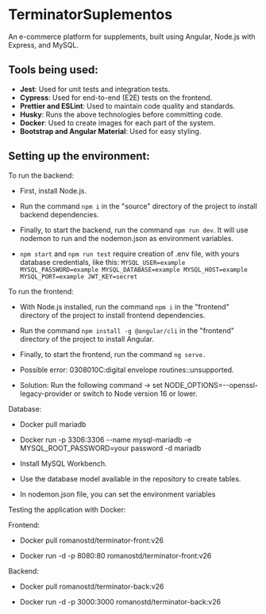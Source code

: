 # TerminatorSuplementos

An e-commerce platform for supplements, built using Angular, Node.js with Express, and MySQL.

## Tools being used:

- **Jest**: Used for unit tests and integration tests.
- **Cypress**: Used for end-to-end (E2E) tests on the frontend.
- **Prettier and ESLint**: Used to maintain code quality and standards.
- **Husky**: Runs the above technologies before committing code.
- **Docker**: Used to create images for each part of the system.
- **Bootstrap and Angular Material**: Used for easy styling.

## Setting up the environment:

To run the backend:

- First, install Node.js.

- Run the command `npm i` in the "source" directory of the project to install backend dependencies.

- Finally, to start the backend, run the command `npm run dev`. It will use nodemon to run and the nodemon.json as environment variables.

- `npm start` and `npm run test` require creation of .env file, with yours database credentials, like this: 
     `MYSQL_USER=example
      MYSQL_PASSWORD=example
      MYSQL_DATABASE=example
      MYSQL_HOST=example
      MYSQL_PORT=example
      JWT_KEY=secret`

To run the frontend:

- With Node.js installed, run the command `npm i` in the "frontend" directory of the project to install frontend dependencies.

- Run the command `npm install -g @angular/cli` in the "frontend" directory of the project to install Angular.

- Finally, to start the frontend, run the command `ng serve.`

- Possible error: 0308010C:digital envelope routines::unsupported.

- Solution: Run the following command -> set NODE_OPTIONS=--openssl-legacy-provider or switch to Node version 16 or lower.

Database:

- Docker pull mariadb

- Docker run -p 3306:3306 --name mysql-mariadb -e MYSQL_ROOT_PASSWORD=your password -d mariadb

- Install MySQL Workbench.

- Use the database model available in the repository to create tables.

- In nodemon.json file, you can set the environment variables

Testing the application with Docker:

Frontend:

- Docker pull romanostd/terminator-front:v26

- Docker run -d -p 8080:80 romanostd/terminator-front:v26

Backend:

- Docker pull romanostd/terminator-back:v26

- Docker run -d -p 3000:3000 romanostd/terminator-back:v26

